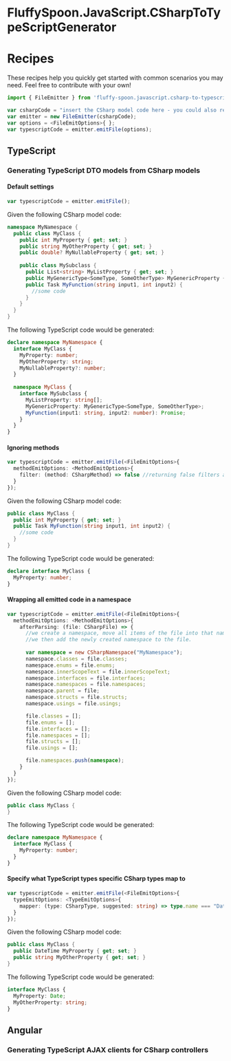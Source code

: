 # FluffySpoon.JavaScript.CSharpToTypeScriptGenerator

# Recipes
These recipes help you quickly get started with common scenarios you may need. Feel free to contribute with your own!

```typescript
import { FileEmitter } from 'fluffy-spoon.javascript.csharp-to-typescript-generator';

var csharpCode = "insert the CSharp model code here - you could also read it from a file.";
var emitter = new FileEmitter(csharpCode);
var options = <FileEmitOptions>{ };
var typescriptCode = emitter.emitFile(options);
```

## TypeScript
### Generating TypeScript DTO models from CSharp models

#### Default settings
```typescript
var typescriptCode = emitter.emitFile();
```

Given the following CSharp model code:

```csharp
namespace MyNamespace {
  public class MyClass {
    public int MyProperty { get; set; }
    public string MyOtherProperty { get; set; }
    public double? MyNullableProperty { get; set; }
    
    public class MySubclass {
      public List<string> MyListProperty { get; set; }
      public MyGenericType<SomeType, SomeOtherType> MyGenericProperty { get; set; }
      public Task MyFunction(string input1, int input2) { 
        //some code
      }
    }
  }
}
```

The following TypeScript code would be generated:

```typescript
declare namespace MyNamespace {
  interface MyClass {
    MyProperty: number;
    MyOtherProperty: string;
    MyNullableProperty?: number;
  }
  
  namespace MyClass {
    interface MySubclass {
      MyListProperty: string[];
      MyGenericProperty: MyGenericType<SomeType, SomeOtherType>;
      MyFunction(input1: string, input2: number): Promise;
    }
  }
}
```

#### Ignoring methods
```typescript
var typescriptCode = emitter.emitFile(<FileEmitOptions>{
  methodEmitOptions: <MethodEmitOptions>{
    filter: (method: CSharpMethod) => false //returning false filters away all methods
  }
});
```

Given the following CSharp model code:

```csharp
public class MyClass {
  public int MyProperty { get; set; }
  public Task MyFunction(string input1, int input2) { 
    //some code
  }
}
```

The following TypeScript code would be generated:

```typescript
declare interface MyClass {
  MyProperty: number;
}
```

#### Wrapping all emitted code in a namespace
```typescript
var typescriptCode = emitter.emitFile(<FileEmitOptions>{
  methodEmitOptions: <MethodEmitOptions>{
    afterParsing: (file: CSharpFile) => {
      //we create a namespace, move all items of the file into that namespace, and remove the same items from the file. 
      //we then add the newly created namespace to the file.
    
      var namespace = new CSharpNamespace("MyNamespace");
      namespace.classes = file.classes;
      namespace.enums = file.enums;
      namespace.innerScopeText = file.innerScopeText;
      namespace.interfaces = file.interfaces;
      namespace.namespaces = file.namespaces;
      namespace.parent = file;
      namespace.structs = file.structs;
      namespace.usings = file.usings;

      file.classes = [];
      file.enums = [];
      file.interfaces = [];
      file.namespaces = [];
      file.structs = [];
      file.usings = [];

      file.namespaces.push(namespace);
    }
  }
});
```

Given the following CSharp model code:

```csharp
public class MyClass {
}
```

The following TypeScript code would be generated:

```typescript
declare namespace MyNamespace {
  interface MyClass {
    MyProperty: number;
  }
}
```

#### Specify what TypeScript types specific CSharp types map to
```typescript
var typescriptCode = emitter.emitFile(<FileEmitOptions>{
  typeEmitOptions: <TypeEmitOptions>{
    mapper: (type: CSharpType, suggested: string) => type.name === "DateTime" ? "Date" : suggested
  }
});
```

Given the following CSharp model code:

```csharp
public class MyClass {
  public DateTime MyProperty { get; set; }
  public string MyOtherProperty { get; set; }
}
```

The following TypeScript code would be generated:

```typescript
interface MyClass {
  MyProperty: Date;
  MyOtherProperty: string;
}
```

## Angular
### Generating TypeScript AJAX clients for CSharp controllers
